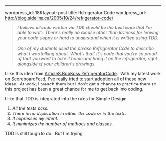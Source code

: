 --- 
wordpress_id: 186
layout: post
title: Refrigerator Code
wordpress_url: http://blog.sideline.ca/2005/10/24/refrigerator-code/

<blockquote>
<p><em>I believe all code written via TDD should be the best code that I'm able to write. There's really no excuse other than laziness for leaving your code sloppy or hard to understand when it is written using TDD.<br /><br />One of my students used the phrase Refrigerator Code to describe what I was talking about. What's that' It's code that you're so proud of that you want to take it home and hang it on the refrigerator, right alongside of your children's drawings.</em></p></blockquote>
<p>I like this idea from <a href="http://www.butunclebob.com/ArticleS.BobKoss.RefrigeratorCode">ArticleS.BobKoss.RefrigeratorCode</a>.  With my latest work on ScoreboardFeed, I've really tried to start adoption all of these new ideas.  At work, I preach them but I don't get a chance to practice them so this project has been a great chance for me to get back into coding.</p>
<p>I like that TDD is integrated into the rules for Simple Design:</p>
<ol>
<li><em>All the tests pass.</em></li>
<li><em>There is no duplication in either the code or in the tests.</em></li>
<li><em>It expresses my intent.</em></li>
<li><em>It minimizes the number of methods and classes.</em></li></ol>
<p>TDD is still tough to do.  But I'm trying.</p>
